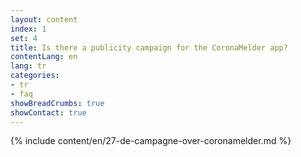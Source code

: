 ```yaml
---
layout: content
index: 1
set: 4
title: Is there a publicity campaign for the CoronaMelder app?
contentLang: en
lang: tr
categories:
- tr
- faq
showBreadCrumbs: true
showContact: true
---
```

{% include content/en/27-de-campagne-over-coronamelder.md %}

